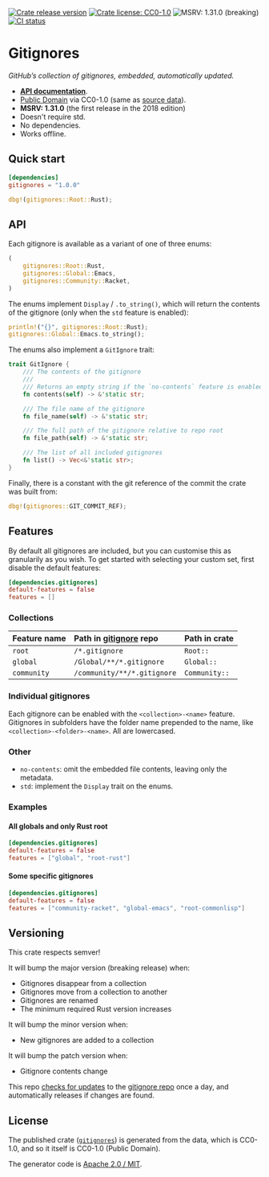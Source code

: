 [![Crate release version](https://flat.badgen.net/crates/v/gitignores)][crate]
[![Crate license: CC0-1.0](https://flat.badgen.net/badge/license/CC0-1.0)][copyright]
![MSRV: 1.31.0 (breaking)](https://flat.badgen.net/badge/MSRV/1.31.0%20%28breaking%29/green)
[![CI status](https://github.com/watchexec/gitignores/actions/workflows/check.yml/badge.svg)](https://github.com/watchexec/gitignores/actions/workflows/check.yml)

# Gitignores

_GitHub’s collection of gitignores, embedded, automatically updated._

- **[API documentation][docs]**.
- [Public Domain][copyright] via CC0-1.0 (same as [source data][gh-gitignore]).
- **MSRV: 1.31.0** (the first release in the 2018 edition)
- Doesn't require std.
- No dependencies.
- Works offline.

[crate]: https://lib.rs/crates/gitignores
[copyright]: https://creativecommons.org/publicdomain/zero/1.0/
[docs]: https://docs.rs/gitignores
[gh-gitignore]: https://github.com/github/gitignore

## Quick start

```toml
[dependencies]
gitignores = "1.0.0"
```

```rust
dbg!(gitignores::Root::Rust);
```

## API

Each gitignore is available as a variant of one of three enums:

```rust
(
	gitignores::Root::Rust,
	gitignores::Global::Emacs,
	gitignores::Community::Racket,
)
```

The enums implement `Display` / `.to_string()`, which will return the contents of the gitignore
(only when the `std` feature is enabled):

```rust
println!("{}", gitignores::Root::Rust);
gitignores::Global::Emacs.to_string();
```

The enums also implement a `GitIgnore` trait:

```rust
trait GitIgnore {
	/// The contents of the gitignore
	///
	/// Returns an empty string if the `no-contents` feature is enabled.
	fn contents(self) -> &'static str;

	/// The file name of the gitignore
	fn file_name(self) -> &'static str;

	/// The full path of the gitignore relative to repo root
	fn file_path(self) -> &'static str;

	/// The list of all included gitignores
	fn list() -> Vec<&'static str>;
}
```

Finally, there is a constant with the git reference of the commit the crate was built from:

```rust
dbg!(gitignores::GIT_COMMIT_REF);
```


## Features

By default all gitignores are included, but you can customise this as granularily as you wish. To
get started with selecting your custom set, first disable the default features:

```toml
[dependencies.gitignores]
default-features = false
features = []
```

### Collections

| Feature name | Path in [gitignore][gh-gitignore] repo | Path in crate |
|:-------------|:---------------------------------------|:--------------|
| `root`       | `/*.gitignore`                         | `Root::`      |
| `global`     | `/Global/**/*.gitignore`               | `Global::`    |
| `community`  | `/community/**/*.gitignore`            | `Community::` |

### Individual gitignores

Each gitignore can be enabled with the `<collection>-<name>` feature. Gitignores in subfolders have
the folder name prepended to the name, like `<collection>-<folder>-<name>`. All are lowercased.

### Other

- `no-contents`: omit the embedded file contents, leaving only the metadata.
- `std`: implement the `Display` trait on the enums.

### Examples

#### All globals and only Rust root

```toml
[dependencies.gitignores]
default-features = false
features = ["global", "root-rust"]
```

#### Some specific gitignores

```toml
[dependencies.gitignores]
default-features = false
features = ["community-racket", "global-emacs", "root-commonlisp"]
```

## Versioning

This crate respects semver!

It will bump the major version (breaking release) when:
- Gitignores disappear from a collection
- Gitignores move from a collection to another
- Gitignores are renamed
- The minimum required Rust version increases

It will bump the minor version when:
- New gitignores are added to a collection

It will bump the patch version when:
- Gitignore contents change

This repo [checks for updates](https://github.com/watchexec/gitignores/actions/workflows/update.yml)
to the [gitignore repo][gh-gitignore] once a day, and automatically releases if changes are found.

## License

The published crate ([`gitignores`][crate]) is generated from the data, which is CC0-1.0, and so it
itself is CC0-1.0 (Public Domain).

The generator code is [Apache 2.0 / MIT](updater/COPYRIGHT).
